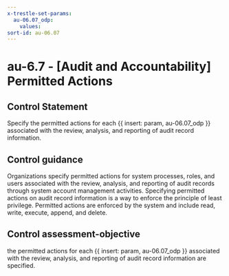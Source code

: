 ```yaml
---
x-trestle-set-params:
  au-06.07_odp:
    values:
sort-id: au-06.07
---
```


# au-6.7 - \[Audit and Accountability\] Permitted Actions

## Control Statement

Specify the permitted actions for each {{ insert: param, au-06.07_odp }} associated with the review, analysis, and reporting of audit record information.

## Control guidance

Organizations specify permitted actions for system processes, roles, and users associated with the review, analysis, and reporting of audit records through system account management activities. Specifying permitted actions on audit record information is a way to enforce the principle of least privilege. Permitted actions are enforced by the system and include read, write, execute, append, and delete.

## Control assessment-objective

the permitted actions for each {{ insert: param, au-06.07_odp }} associated with the review, analysis, and reporting of audit record information are specified.
